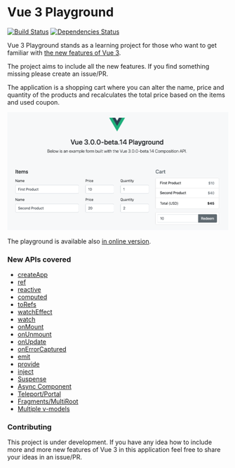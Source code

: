 # Vue 3 Playground

[![Build Status](https://travis-ci.com/blacksonic/vue-3-playground.svg?branch=master)](https://travis-ci.com/blacksonic/vue-3-playground)
[![Dependencies Status](https://david-dm.org/blacksonic/vue-3-playground/status.svg)](https://david-dm.org/blacksonic/vue-3-playground)

Vue 3 Playground stands as a learning project for those who want to get familiar with [the new features of Vue 3](https://composition-api.vuejs.org/).

The project aims to include all the new features. If you find something missing please create an issue/PR.

The application is a shopping cart where you can alter the name, price and quantity of the products and
recalculates the total price based on the items and used coupon.

![Vue 3 Playground](./images/screenshot.png "Vue 3 Playground")

The playground is available also [in online version](https://codesandbox.io/s/github/blacksonic/vue-3-playground).

### New APIs covered

- [createApp](https://github.com/blacksonic/vue-3-playground/blob/master/src/main.js)
- [ref](https://github.com/blacksonic/vue-3-playground/blob/master/src/hooks.js)
- [reactive](https://github.com/blacksonic/vue-3-playground/blob/master/src/hooks.js)
- [computed](https://github.com/blacksonic/vue-3-playground/blob/master/src/hooks.js)
- [toRefs](https://github.com/blacksonic/vue-3-playground/blob/master/src/App.vue)
- [watchEffect](https://github.com/blacksonic/vue-3-playground/blob/master/src/App.vue)
- [watch](https://github.com/blacksonic/vue-3-playground/blob/master/src/App.vue)
- [onMount](https://github.com/blacksonic/vue-3-playground/blob/master/src/App.vue)
- [onUnmount](https://github.com/blacksonic/vue-3-playground/blob/master/src/App.vue)
- [onUpdate](https://github.com/blacksonic/vue-3-playground/blob/master/src/App.vue)
- [onErrorCaptured](https://github.com/blacksonic/vue-3-playground/blob/master/src/App.vue)
- [emit](https://github.com/blacksonic/vue-3-playground/blob/master/src/Coupon.vue)
- [provide](https://github.com/blacksonic/vue-3-playground/blob/master/src/version.js)
- [inject](https://github.com/blacksonic/vue-3-playground/blob/master/src/version.js)
- [Suspense](https://github.com/blacksonic/vue-3-playground/blob/master/src/App.vue)
- [Async Component](https://github.com/blacksonic/vue-3-playground/blob/master/src/Exchange.vue)
- [Teleport/Portal](https://github.com/blacksonic/vue-3-playground/blob/master/src/Header.vue)
- [Fragments/MultiRoot](https://github.com/blacksonic/vue-3-playground/blob/master/src/App.vue)
- [Multiple v-models](https://github.com/blacksonic/vue-3-playground/blob/master/src/App.vue)

### Contributing

This project is under development. If you have any idea how to include more and more new features of Vue 3 in this application feel free to share your ideas in an issue/PR.

